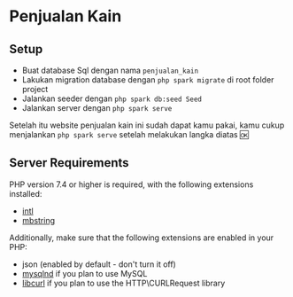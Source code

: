 # Penjualan Kain

## Setup

- Buat database Sql dengan nama `penjualan_kain`
- Lakukan migration database dengan `php spark migrate` di root folder project
- Jalankan seeder dengan `php spark db:seed Seed`
- Jalankan server dengan `php spark serve`

Setelah itu website penjualan kain ini sudah dapat kamu pakai, kamu cukup menjalankan `php spark serve` setelah melakukan langka diatas 🆗

## Server Requirements

PHP version 7.4 or higher is required, with the following extensions installed:

- [intl](http://php.net/manual/en/intl.requirements.php)
- [mbstring](http://php.net/manual/en/mbstring.installation.php)

Additionally, make sure that the following extensions are enabled in your PHP:

- json (enabled by default - don't turn it off)
- [mysqlnd](http://php.net/manual/en/mysqlnd.install.php) if you plan to use MySQL
- [libcurl](http://php.net/manual/en/curl.requirements.php) if you plan to use the HTTP\CURLRequest library
